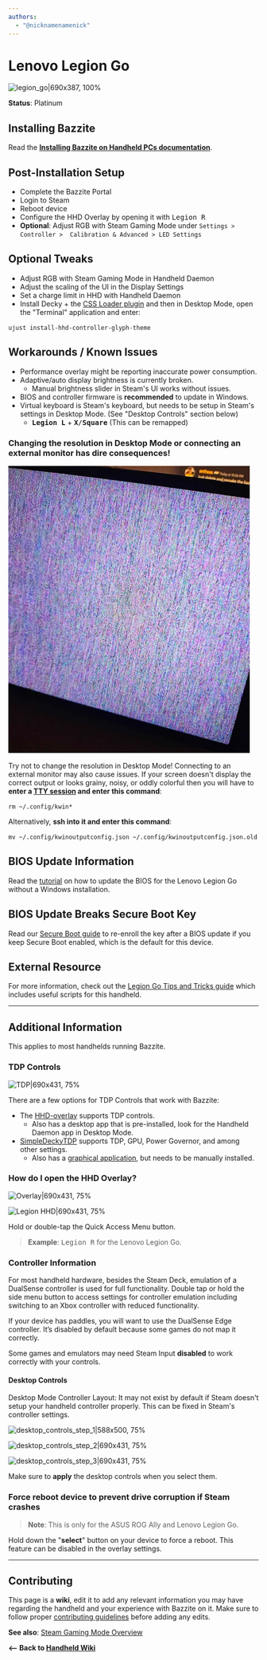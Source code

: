 ```yaml
---
authors:
  - "@nicknamenamenick"
---
```


<!-- ANCHOR: METADATA -->
<!--{"url_discourse": "https://universal-blue.discourse.group/docs?topic=2413", "fetched_at": "2024-09-03 16:43:19.836067+00:00"}-->
<!-- ANCHOR_END: METADATA -->

# Lenovo Legion Go

![legion_go|690x387, 100%](../../img/legion_go.jpeg)

**Status**: Platinum

## Installing Bazzite

Read the [**Installing Bazzite on Handheld PCs documentation**](../../General/Installation_Guide/Installing_Bazzite_for_Handheld_PCs.md).

## Post-Installation Setup

- Complete the Bazzite Portal
- Login to Steam
- Reboot device
- Configure the HHD Overlay by opening it with <kbd>Legion R</kbd>
- **Optional**: Adjust RGB with Steam Gaming Mode under `Settings > Controller >  Calibration & Advanced > LED Settings`

## Optional Tweaks

- Adjust RGB with Steam Gaming Mode in Handheld Daemon
- Adjust the scaling of the UI in the Display Settings
- Set a charge limit in HHD with Handheld Daemon
- Install Decky + the [CSS Loader plugin](https://deckthemes.com/download/deck) and then in Desktop Mode, open the "Terminal" application and enter:

```
ujust install-hhd-controller-glyph-theme
```

## Workarounds / Known Issues

- Performance overlay might be reporting inaccurate power consumption.
- Adaptive/auto display brightness is currently broken.
  - Manual brightness slider in Steam's UI works without issues.
- BIOS and controller firmware is **recommended** to update in Windows.
- Virtual keyboard is Steam's keyboard, but needs to be setup in Steam's settings in Desktop Mode. (See "Desktop Controls" section below)
  - <kbd>**Legion L**</kbd> + <kbd>**X**/**Square**</kbd> (This can be remapped)

### Changing the resolution in Desktop Mode or connecting an external monitor has dire consequences!

![grainy|690x387, 100%](../../img/grainy.jpeg)

Try not to change the resolution in Desktop Mode!  Connecting to an external monitor may also cause issues.  If your screen doesn't display the correct output or looks grainy, noisy, or oddly colorful then you will have to **enter a [TTY session](https://docs.bazzite.gg/Handheld_and_HTPC_edition/Steam_Gaming_Mode/?h=tt#tty-if-you-cannot-access-desktop-mode) and enter this command**:

```
rm ~/.config/kwin*
```

Alternatively, **ssh into it and enter this command**:

```
mv ~/.config/kwinoutputconfig.json ~/.config/kwinoutputconfig.json.old
```


## BIOS Update Information

Read the [tutorial](https://docs.bazzite.gg/Handheld_and_HTPC_edition/update-bios) on how to update the BIOS for the Lenovo Legion Go without a Windows installation.

## BIOS Update Breaks Secure Boot Key

Read our [Secure Boot guide](/General/Installation_Guide/secure_boot.md#method-b-after-installation-method) to re-enroll the key after a BIOS update if you keep Secure Boot enabled, which is the default for this device.


## External Resource

For more information, check out the [Legion Go Tips and Tricks guide](https://github.com/aarron-lee/legion-go-tricks) which includes useful scripts for this handheld.

<hr>

## Additional Information

This applies to most handhelds running Bazzite.

### TDP Controls

![TDP|690x431, 75%](../../img/TDP.jpeg)

There are a few options for TDP Controls that work with Bazzite:

- The [HHD-overlay](https://github.com/hhd-dev/hhd/blob/master/readme.md) supports TDP controls.
  - Also has a desktop app that is pre-installed, look for the Handheld Daemon app in Desktop Mode.
- [SimpleDeckyTDP](https://github.com/aarron-lee/SimpleDeckyTDP) supports TDP, GPU, Power Governor, and among other settings.
  - Also has a [graphical application](https://github.com/aarron-lee/SimpleDeckyTDP-Desktop), but needs to be manually installed.

### How do I open the HHD Overlay?

![Overlay|690x431, 75%](../../img/HHD_Overlay.jpeg)

![Legion HHD|690x431, 75%](../../img/HHD_Settings_Example.jpeg)

Hold or double-tap the Quick Access Menu button.

> **Example**: <kbd>Legion R</kbd> for the Lenovo Legion Go.

### Controller Information

For most handheld hardware, besides the Steam Deck, emulation of a DualSense controller is used for full functionality. Double tap or hold the side menu button to access settings for controller emulation including switching to an Xbox controller with reduced functionality.

If your device has paddles, you will want to use the DualSense Edge controller. It’s disabled by default because some games do not map it correctly.

Some games and emulators may need Steam Input **disabled** to work correctly with your controls.

#### Desktop Controls

Desktop Mode Controller Layout: It may not exist by default if Steam doesn't setup your handheld controller properly. This can be fixed in Steam's controller settings.

![desktop_controls_step_1|588x500, 75%](../../img/handheld_desktop_controls_1.png)

![desktop_controls_step_2|690x431, 75%](../../img/handheld_desktop_controls_2.png)

![desktop_controls_step_3|690x431, 75%](../../img/handheld_desktop_controls_3.jpeg)

Make sure to **apply** the desktop controls when you select them.

### Force reboot device to prevent drive corruption if Steam crashes

> **Note**: This is only for the ASUS ROG Ally and Lenovo Legion Go.

Hold down the "**select**" button on your device to force a reboot. This feature can be disabled in the overlay settings.

<hr>

## Contributing

This page is a **wiki**, edit it to add any relevant information you may have regarding the handheld and your experience with Bazzite on it. Make sure to follow proper [contributing guidelines](https://docs.bazzite.gg/Advanced/contributing/) before adding any edits.

**See also**: [Steam Gaming Mode Overview](../Steam_Gaming_Mode.md)

**<-- Back to [Handheld Wiki](./index.md)**

